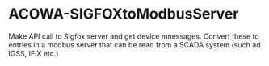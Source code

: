 # ACOWA-SIGFOXtoModbusServer

Make API call to Sigfox server and get device mnessages.
Convert these to entries in a modbus server that can be read from a SCADA system (such ad IGSS, IFIX etc.)
